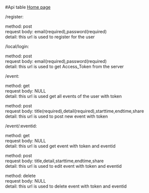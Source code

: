 #Api table
[Home page](https://damp-retreat-5682.herokuapp.com/)

/register:

method: post<br />
request body: email(required),password(required)<br />
detail: this url is used to register for the user

/local/login:

method: post<br />
request body: email(required),password(required)<br />
detail: this url is used to get Access_Token from the server

/event:

method: get<br />
request body: NULL<br />
detail: this url is used get all events of the user with token

method: post<br />
request body: title(required),detail(required),starttime,endtime,share<br />
detail: this url is used to post new event with token

/event/:eventid:

method: get<br />
request body: NULL<br />
detail: this url is used get event with token and eventid

method: post<br />
request body: title,detail,starttime,endtime,share<br />
detail: this url is used to edit event with token and eventid

method: delete<br />
request body: NULL<br />
detail: this url is used to delete event with token and eventid
